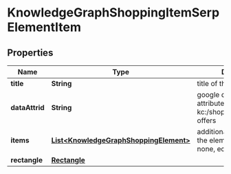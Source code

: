 

# KnowledgeGraphShoppingItemSerpElementItem


## Properties

| Name | Type | Description | Notes |
|------------ | ------------- | ------------- | -------------|
|**title** | **String** | title of the place |  [optional] |
|**dataAttrid** | **String** | google defined data attribute ID example: kc:/shopping/gpc:organic-offers |  [optional] |
|**items** | [**List&lt;KnowledgeGraphShoppingElement&gt;**](KnowledgeGraphShoppingElement.md) | additional items present in the element if there are none, equals null |  [optional] |
|**rectangle** | [**Rectangle**](Rectangle.md) |  |  [optional] |



